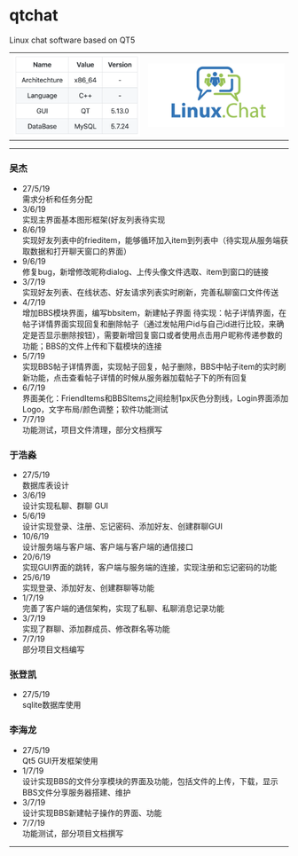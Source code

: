 # qtchat
Linux chat software based on QT5 

<html>
    <table style="margin-left: auto; margin-right: auto;">
        <tr>
            <td>
                <img src=https://github.com/bitlinux/qtchat/blob/master/resources/list.png  alt="list" />
            </td>
            <td>
                <img src=https://github.com/bitlinux/qtchat/blob/master/resources/logo2.png  alt="logo" />
            </td>
        </tr>
    </table>
</html>




***

### 吴杰
* 27/5/19  
需求分析和任务分配
* 3/6/19  
实现主界面基本图形框架(好友列表待实现
* 8/6/19  
实现好友列表中的frieditem，能够循环加入item到列表中（待实现从服务端获取数据和打开聊天窗口的界面）
* 9/6/19  
修复bug，新增修改昵称dialog、上传头像文件选取、item到窗口的链接
* 3/7/19  
实现好友列表、在线状态、好友请求列表实时刷新，完善私聊窗口文件传送
* 4/7/19  
增加BBS模块界面，编写bbsitem，新建帖子界面
待实现：帖子详情界面，在帖子详情界面实现回复和删除帖子（通过发帖用户id与自己id进行比较，来确定是否显示删除按钮），需要新增回复窗口或者使用点击用户昵称传递参数的功能；BBS的文件上传和下载模块的连接
* 5/7/19  
实现BBS帖子详情界面，实现帖子回复，帖子删除，BBS中帖子item的实时刷新功能，点击查看帖子详情的时候从服务器加载帖子下的所有回复
* 6/7/19  
界面美化：FriendItems和BBSItems之间绘制1px灰色分割线，Login界面添加Logo，文字布局/颜色调整；软件功能测试
* 7/7/19  
功能测试，项目文件清理，部分文档撰写

### 于浩淼
* 27/5/19  
数据库表设计
* 3/6/19  
设计实现私聊、群聊 GUI
* 5/6/19  
设计实现登录、注册、忘记密码、添加好友、创建群聊GUI
* 10/6/19  
设计服务端与客户端、客户端与客户端的通信接口
* 20/6/19  
实现GUI界面的跳转，客户端与服务端的连接，实现注册和忘记密码的功能
* 25/6/19  
实现登录、添加好友、创建群聊等功能
* 1/7/19  
完善了客户端的通信架构，实现了私聊、私聊消息记录功能
* 3/7/19  
实现了群聊、添加群成员、修改群名等功能
* 7/7/19  
部分项目文档编写

### 张登凯
* 27/5/19  
sqlite数据库使用

### 李海龙
* 27/5/19  
Qt5 GUI开发框架使用
* 1/7/19  
设计实现BBS的文件分享模块的界面及功能，包括文件的上传，下载，显示
BBS文件分享服务器搭建、维护
* 3/7/19  
设计实现BBS新建帖子操作的界面、功能
* 7/7/19  
功能测试，部分项目文档撰写

---

